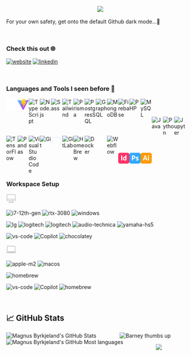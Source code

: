 <!-- Icons for badges: https://simpleicons.org -->
<!-- Programming icons: https://devicon.dev --> 

[ntnuwebsite]: https://folk.ntnu.no/magnueb/
[website]: https://sleipner01.github.io/
[gitlab]: https://gitlab.stud.idi.ntnu.no/magnueb
[twitter]: https://twitter.com/byrkjiz
[youtube]: https://youtube.com/channel/UC43Wfzf3sPeFsYSUbYGlO_w
<!-- [instagram]: https://instagram.com/byrkjiz -->
[linkedin]: https://www.linkedin.com/in/magnusbyrkjeland/


<!-- https://github.com/kyechan99/capsule-render#how-to-use -->
<p align="center">
    <img src="https://capsule-render.vercel.app/api?type=venom&height=200&text=Magnus%20Byrkjeland&fontSize=80&color=0:0877cc,40:eb34e8,100:fe428e&stroke=b678c4" />
    <!--<img src="https://capsule-render.vercel.app/api?&type=waving&color=0:0877cc,40:eb34e8,100:fe428e&height=100&section=header" /> -->
</p>



For your own safety, get onto the default Github dark mode...🚨


<br />

### Check this out 🌐
[![website](https://img.shields.io/badge/Website-000000?style=for-the-badge&logo=GoogleChrome&logoColor=white)][website]
[![linkedin](https://img.shields.io/badge/LinkedIn-0A66C2?style=for-the-badge&logo=LinkedIn&logoColor=white)][linkedin]

<!-- [![gitlab](https://img.shields.io/badge/GitLab-FC6D26?style=for-the-badge&logo=GitLab&logoColor=white)][gitlab] -->
<!-- [![NTNU website](https://img.shields.io/badge/NTNU-000000?style=for-the-badge&logo=GoogleChrome&logoColor=white)][ntnuwebsite] -->
<!-- [![twitter](https://img.shields.io/badge/Twitter-1DA1F2?style=for-the-badge&logo=Twitter&logoColor=white)][twitter] -->
<!-- [![instagram](https://img.shields.io/badge/Instagram-E4405F?style=for-the-badge&logo=Instagram&logoColor=white)][instagram] -->
<!-- ![<Badge Name>](https://img.shields.io/badge/<Badge Text>-<Background Color>?style=for-the-badge&logo=<Icon Name>&logoColor=<Logo Color>) -->


<br />
<!--
Haha, if you really want to read a long text, here it is!⬇️⬇️⬇️

# <img src="https://media.giphy.com/media/hvRJCLFzcasrR4ia7z/giphy.gif" width="30px"/> I'm Magnus Byrkjeland


:mortar_board: Currently, I'm studying for a bachelor's degree in computer science at the Norwegian University of Science and Technology. 

:nerd_face: I started coding in the second year of high school. We started out with HTML, CSS, PHP and MySQL. I quickly got the hang of it and started some smaller projects on my own. The following year we started learning Javascript. However, some friends and I decided to drop the course and take the exam privately. I eventually became the leader for the "in house revue" at the school, which gave me the opportunity to maintain and create the website for the revue. That was the first finished project I got to publish on the world wide web.

:video_game: I have loved video games since I was 6 years old. My first game was Pokémon Fire Red on Nintendo Game Boy. Minecraft became my childhood. I moved on to FPS games like Counter Strike and Battlefield. Believe it or not, now I'm mostly playing Microsoft Flight Simulator... :small_airplane:

:partly_sunny: Nothing's like some fresh air. I love to :runner:, :skier:, :climbing:... be active!

:hammer_and_wrench: Some people find me quite handy. I like taking care of my stuff. Wether it's the wooden boat, my car, the summer house, but most importantly my setup!

:cocktail: How about taking some fresh fruits, juicing them, add some liquor, shake with ice? Sound lovely? It is! Making cocktails is one of my favorite hobbies. Expensive though... :money_with_wings: Try making a Boston Sour with 2cl of orange juice! :yum:

:airplane: I love travelling the world, experiencing new foods, cultures and meeting people with rich stories to tell.

<br />
-->

<!--
<p align="center">
  <img src="https://capsule-render.vercel.app/api?&type=slice&color=0:0877cc,40:eb34e8,100:fe428e&height=80&section=footer&text=That%20was%20pretty%20much%20all%20about%20me&fontSize=20&fontColor=545454&rotate=5&fontAlignY=-10" />
</p>
-->

### Languages and Tools I seen before 👀
<img align="left" alt="Next" width="30px" src="./media/nextdotjs.svg" />
<img align="left" alt="Vite" width="30px" src="./media/vite.png" />
<img align="left" alt="TypeScript" width="30px" src="https://cdn.jsdelivr.net/gh/devicons/devicon/icons/typescript/typescript-plain.svg" />
<img align="left" alt="Node.js" width="30px" src="https://cdn.jsdelivr.net/gh/devicons/devicon/icons/nodejs/nodejs-original.svg" />
<img align="left" alt="Sass" width="30px" src="https://cdn.jsdelivr.net/gh/devicons/devicon/icons/sass/sass-original.svg" />
<img align="left" alt="Tailwind" width="30px" src="https://cdn.jsdelivr.net/gh/devicons/devicon/icons/tailwindcss/tailwindcss-original.svg" />
<img align="left" alt="Prisma" width="30px" src="https://cdn.jsdelivr.net/gh/devicons/devicon/icons/prisma/prisma-original.svg" />
<img align="left" alt="PostgresSQL" width="30px" src="https://cdn.jsdelivr.net/gh/devicons/devicon/icons/postgresql/postgresql-original-wordmark.svg" />
<img align="left" alt="GraphQL" width="30px" src="https://cdn.jsdelivr.net/gh/devicons/devicon/icons/graphql/graphql-plain.svg" />
<img align="left" alt="MongoDB" width="30px" src="https://cdn.jsdelivr.net/gh/devicons/devicon/icons/mongodb/mongodb-original.svg" />
<img align="left" alt="Firebase" width="30px" src="https://cdn.jsdelivr.net/gh/devicons/devicon/icons/firebase/firebase-plain.svg" />
<img align="left" alt="PHP" width="30px" src="https://cdn.jsdelivr.net/gh/devicons/devicon/icons/php/php-original.svg" />
<img align="left" alt="MySQL" width="30px" src="https://cdn.jsdelivr.net/gh/devicons/devicon/icons/mysql/mysql-original-wordmark.svg" />
<br />
<br />
<!-- Need the p-tag to get the images aligned... -->
<p></p>
<img align="left" alt="Java" width="30px" src="https://cdn.jsdelivr.net/gh/devicons/devicon/icons/java/java-original.svg" />
<img align="left" alt="Python" width="30px" src="https://cdn.jsdelivr.net/gh/devicons/devicon/icons/python/python-original.svg" />
<img align="left" alt="Jupyter" width="30px" src="https://cdn.jsdelivr.net/gh/devicons/devicon/icons/jupyter/jupyter-original-wordmark.svg" />
<img align="left" alt="TensorFlow" width="30px" src="https://cdn.jsdelivr.net/gh/devicons/devicon/icons/tensorflow/tensorflow-original.svg" />
<img align="left" alt="Pandas" width="30px" src="https://cdn.jsdelivr.net/gh/devicons/devicon/icons/pandas/pandas-original-wordmark.svg" />

<br />
<br />
<!-- Need the p-tag to get the images aligned... -->
<p></p>

<img align="left" alt="Visual Studio Code" width="30px" src="https://cdn.jsdelivr.net/gh/devicons/devicon/icons/visualstudio/visualstudio-plain.svg" />
<img align="left" alt="Git" width="30px" src="https://cdn.jsdelivr.net/gh/devicons/devicon/icons/git/git-original.svg" />
<img align="left" alt="GitHub" width="30px" src="./media/github.svg" />
<img align="left" alt="GitLab" width="30px" src="https://cdn.jsdelivr.net/gh/devicons/devicon/icons/gitlab/gitlab-original.svg" />
<img align="left" alt="HomeBrew" width="30px" src="https://cdn.jsdelivr.net/gh/devicons/devicon/icons/homebrew/homebrew-original.svg" />
<img align="left" alt="Docker" width="30px" src="https://cdn.jsdelivr.net/gh/devicons/devicon/icons/docker/docker-plain-wordmark.svg" />
<img align="left" alt="Vercel" width="30px" src="./media/vercel.svg" />
<img align="left" alt="Webflow" width="30px" src="https://cdn.jsdelivr.net/gh/devicons/devicon/icons/webflow/webflow-original.svg" />



<!--<img align="left" alt="HTML5" width="26px" src="https://cdn.jsdelivr.net/gh/devicons/devicon/icons/html5/html5-original.svg" />-->
<!--<img align="left" alt="CSS3" width="26px" src="https://cdn.jsdelivr.net/gh/devicons/devicon/icons/css3/css3-original.svg" /> -->
<!-- <img align="left" alt="MongoDB" width="26px" src="https://cdn.jsdelivr.net/gh/devicons/devicon/icons/mongodb/mongodb-original-wordmark.svg" /> -->

<br />
<br />
<!-- Need the p-tag to get the images aligned... -->
<p></p>
<img align="left" alt="GitHub" width="30px" src="./media/adobeindesign.svg" />
<img align="left" alt="GitHub" width="30px" src="./media/adobephotoshop.svg" />
<img align="left" alt="GitHub" width="30px" src="./media/adobeillustrator.svg" />

<br />
<br />



<br />

### Workspace Setup

<img alt="Desktop" width="26px" src="media/computer.svg" />  

![i7-12th-gen](https://img.shields.io/badge/Intel-Core_i7_12th-0071C5?style=for-the-badge&logo=intel&logoColor=white)
![rtx-3080](https://img.shields.io/badge/NVIDIA-RTX_3080-76B900?style=for-the-badge&logo=nvidia&logoColor=white)
![windows](https://img.shields.io/badge/Windows_10-0078D6?style=for-the-badge&logo=windows&logoColor=white)

![lg](https://img.shields.io/badge/27GL850_B-A50034?style=for-the-badge&logo=LG&logoColor=white)
![logitech](https://img.shields.io/badge/MX_Keys-00B8FC?style=for-the-badge&logo=Logitech&logoColor=white)
![logitech](https://img.shields.io/badge/MX_Master-00B8FC?style=for-the-badge&logo=Logitech&logoColor=white)
![audio-technica](https://img.shields.io/badge/ATH_M50X-000000?style=for-the-badge&logo=Audio-Technica&logoColor=white)
![yamaha-hs5](https://img.shields.io/badge/HS_5-4B1E78?style=for-the-badge&logo=YamahaCorporation&logoColor=white)

![vs-code](https://img.shields.io/badge/VS_Code-68217a?style=for-the-badge&logo=Visual-Studio-Code&logoColor=white)
![Copilot](https://img.shields.io/badge/Copilot-181717?style=for-the-badge&logo=Github&logoColor=white)
![chocolatey](https://img.shields.io/badge/Chocolatey-80B5E3?style=for-the-badge&logo=Chocolatey&logoColor=white)



<img alt="Laptop" width="26px" src="media/laptop.svg" />  

![apple-m2](https://img.shields.io/badge/Apple_M2-000000?style=for-the-badge&logo=Apple&logoColor=white)
![macos](https://img.shields.io/badge/Sonoma-000000?style=for-the-badge&logo=macOS&logoColor=white)

![homebrew](https://img.shields.io/badge/WH1000XM4-000000?style=for-the-badge&logo=Sony&logoColor=white)

![vs-code](https://img.shields.io/badge/VS_Code-68217a?style=for-the-badge&logo=Visual-Studio-Code&logoColor=white)
![Copilot](https://img.shields.io/badge/Copilot-181717?style=for-the-badge&logo=Github&logoColor=white)
![homebrew](https://img.shields.io/badge/Homebrew-FBB040?style=for-the-badge&logo=Homebrew&logoColor=white)






<br />


<!-- https://github.com/anuraghazra/github-readme-stats -->
## :chart_with_upwards_trend: GitHub Stats

<div align="center">
  <img align="left" alt="Magnus Byrkjeland's GitHub Stats" src="https://github-readme-stats-sleipner01.vercel.app/api?username=sleipner01&repo=github-readme-stats&count_private=true&show_icons=true&hide_border=true&theme=github_dark&title_color=fe428e&icon_color=fe428e" />
  <img align="left" alt="Magnus Byrkjeland's GitHub Most languages" src="https://github-readme-stats-sleipner01.vercel.app/api/top-langs/?username=sleipner01&repo=convoychat&show_icons=true&hide_border=true&theme=github_dark&title_color=fe428e&hide=makefile,less,css,html,Jupyter%20Notebook,scss" />
 </div>

<p align="center">
<img alt="Barney thumbs up" width="500px" src="https://media.giphy.com/media/3WY8qMF9l3ldK/giphy.gif" />
</p>



<p align="center">
  <img src="https://capsule-render.vercel.app/api?&type=waving&reversal=true&color=0:0877cc,40:eb34e8,100:fe428e&height=100&section=footer" />
</p>
